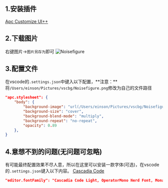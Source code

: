 ## 1.安装插件

[Apc Customize UI++ ](https://marketplace.visualstudio.com/items?itemName=drcika.apc-extension)



## 2.下载图片
右键图片->`图片另存为`即可
![Noisefigure](https://github.com/EchoZap/echozap.github.io/assets/142982476/feaaa76f-7e47-4001-84fa-dab3b37af182)



## 3.配置文件

在vscode的`.settings.json`中键入以下配置，**注意：**将`/Users/einson/Pictures/vscbg/Noisefigure.png`修改为自己的文件路径

```json
"apc.stylesheet": {
    "body": {
        "background-image": "url(/Users/einson/Pictures/vscbg/Noisefigure.png), linear-gradient(to top,rgba(0, 0, 0, 0.6), rgba(0, 0, 0, 0.2))",
        "background-size": "cover",
        "background-blend-mode": "multiply",
        "background-repeat": "no-repeat",
        "opacity": 0.89
    },
}
```



## 4.意想不到的问题(无问题可忽略)

有可能最终配置效果不尽人意，所以在这里可以安装一款字体(可选)，在vscode的`.settings.json`键入以下内容。
[Cascadia Code](https://github.com/microsoft/cascadia-code/releases)
```json
"editor.fontFamily": "Cascadia Code Light, OperatorMono Nerd Font, Monaco, 'Courier New', monospace",
```
